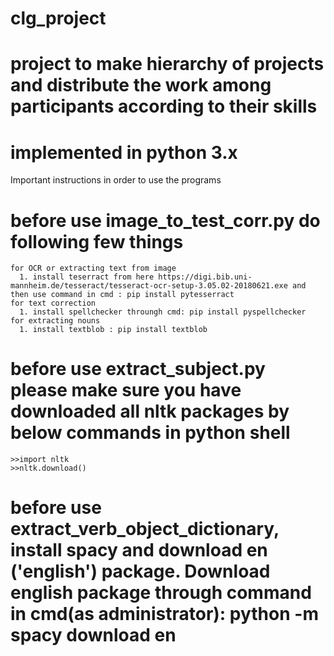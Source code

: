 # clg_project

# project to make hierarchy of projects and distribute the work among participants according to their skills
# implemented in python 3.x

Important instructions in order to use the programs
# before use image_to_test_corr.py do following few things
    for OCR or extracting text from image
      1. install teserract from here https://digi.bib.uni-mannheim.de/tesseract/tesseract-ocr-setup-3.05.02-20180621.exe and then use command in cmd : pip install pytesserract
    for text correction 
      1. install spellchecker throungh cmd: pip install pyspellchecker
    for extracting nouns
      1. install textblob : pip install textblob
 
 # before use extract_subject.py please make sure you have downloaded all nltk packages by below commands in python shell
    >>import nltk
    >>nltk.download()

# before use extract_verb_object_dictionary, install spacy and download en ('english') package. Download english package through command in cmd(as administrator): python -m spacy download en
